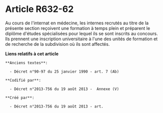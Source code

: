 # Article R632-62

Au cours de l'internat en médecine, les internes recrutés au titre de la présente section reçoivent une formation à temps
plein et préparent le diplôme d'études spécialisées pour lequel ils se sont inscrits au concours. Ils prennent une
inscription universitaire à l'une des unités de formation et de recherche de la subdivision où ils sont affectés.

**Liens relatifs à cet article**

	**Anciens textes**:

	  - Décret n°90-97 du 25 janvier 1990 - art. 7 (Ab)

	**Codifié par**:

	  - Décret n°2013-756 du 19 août 2013 -  Annexe (V)

	**Créé par**:

	  - Décret n°2013-756 du 19 août 2013 - art.

